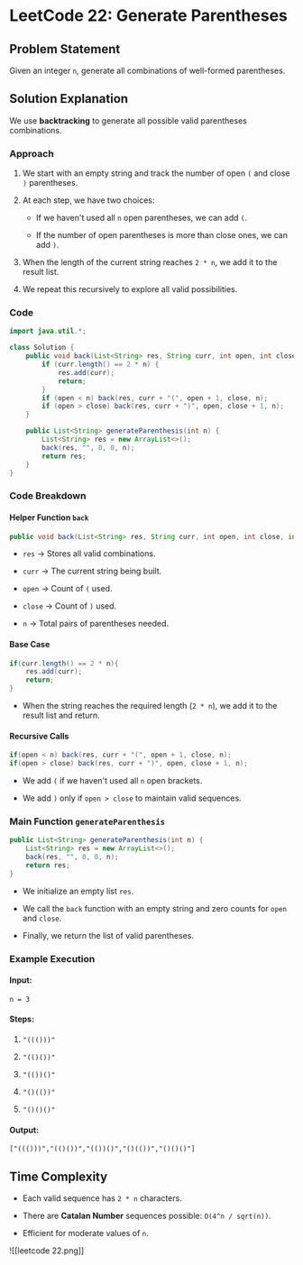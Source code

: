 
# LeetCode 22: Generate Parentheses

## Problem Statement

Given an integer `n`, generate all combinations of well-formed parentheses.

## Solution Explanation

We use **backtracking** to generate all possible valid parentheses combinations.

### Approach

1. We start with an empty string and track the number of open `(` and close `)` parentheses.
    
2. At each step, we have two choices:
    
    - If we haven't used all `n` open parentheses, we can add `(`.
        
    - If the number of open parentheses is more than close ones, we can add `)`.
        
3. When the length of the current string reaches `2 * n`, we add it to the result list.
    
4. We repeat this recursively to explore all valid possibilities.
    

### Code

```java
import java.util.*;

class Solution {
    public void back(List<String> res, String curr, int open, int close, int n) {
        if (curr.length() == 2 * n) {
            res.add(curr);
            return;
        }
        if (open < n) back(res, curr + "(", open + 1, close, n);
        if (open > close) back(res, curr + ")", open, close + 1, n);
    }

    public List<String> generateParenthesis(int n) {
        List<String> res = new ArrayList<>();
        back(res, "", 0, 0, n);
        return res;
    }
}
```

### Code Breakdown

#### Helper Function `back`

```java
public void back(List<String> res, String curr, int open, int close, int n)
```

- `res` → Stores all valid combinations.
    
- `curr` → The current string being built.
    
- `open` → Count of `(` used.
    
- `close` → Count of `)` used.
    
- `n` → Total pairs of parentheses needed.
    

#### Base Case

```java
if(curr.length() == 2 * n){
    res.add(curr);
    return;
}
```

- When the string reaches the required length (`2 * n`), we add it to the result list and return.
    

#### Recursive Calls

```java
if(open < n) back(res, curr + "(", open + 1, close, n);
if(open > close) back(res, curr + ")", open, close + 1, n);
```

- We add `(` if we haven't used all `n` open brackets.
    
- We add `)` only if `open > close` to maintain valid sequences.
    

### Main Function `generateParenthesis`

```java
public List<String> generateParenthesis(int n) {
    List<String> res = new ArrayList<>();
    back(res, "", 0, 0, n);
    return res;
}
```

- We initialize an empty list `res`.
    
- We call the `back` function with an empty string and zero counts for `open` and `close`.
    
- Finally, we return the list of valid parentheses.
    

### Example Execution

#### Input:

```
n = 3
```

#### Steps:

1. `"((()))"`
    
2. `"(()())"`
    
3. `"(())()"`
    
4. `"()(())"`
    
5. `"()()()"`
    

#### Output:

```
["((()))","(()())","(())()","()(())","()()()"]
```

## Time Complexity

- Each valid sequence has `2 * n` characters.
    
- There are **Catalan Number** sequences possible: `O(4^n / sqrt(n))`.
    
- Efficient for moderate values of `n`.


![[leetcode 22.png]]